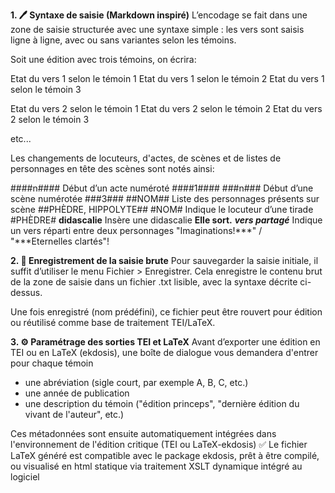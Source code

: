 **1. 🖊️ Syntaxe de saisie (Markdown inspiré)**
L’encodage se fait dans une zone de saisie structurée avec une syntaxe simple : les vers sont saisis ligne à ligne, avec ou sans variantes selon les témoins.

Soit une édition avec trois témoins, on écrira:

Etat du vers 1 selon le témoin 1
Etat du vers 1 selon le témoin 2
Etat du vers 1 selon le témoin 3

Etat du vers 2 selon le témoin 1
Etat du vers 2 selon le témoin 2
Etat du vers 2 selon le témoin 3

etc...

Les changements de locuteurs, d'actes, de scènes et de listes de personnages en tête des scènes sont notés ainsi:

####n####	Début d’un acte numéroté	####1####
###n###	Début d’une scène numérotée	###3###
##NOM##	Liste des personnages présents sur scène	##PHÈDRE, HIPPOLYTE##
#NOM#	Indique le locuteur d’une tirade	#PHÈDRE#
**didascalie**	Insère une didascalie	**Elle sort.**
***vers partagé***	Indique un vers réparti entre deux personnages	"Imaginations!***" / "***Eternelles clartés"!


**2. 💾 Enregistrement de la saisie brute**
Pour sauvegarder la saisie initiale, il suffit d’utiliser le menu Fichier > Enregistrer.
Cela enregistre le contenu brut de la zone de saisie dans un fichier .txt lisible, avec la syntaxe décrite ci-dessus.

Une fois enregistré (nom prédéfini), ce fichier peut être rouvert pour édition ou réutilisé comme base de traitement TEI/LaTeX.

**3. ⚙️ Paramétrage des sorties TEI et LaTeX**
Avant d’exporter une édition en TEI ou en LaTeX (ekdosis), une boîte de dialogue vous demandera d'entrer pour chaque témoin
- une abréviation (sigle court, par exemple A, B, C, etc.)
- une année de publication
- une description du témoin ("édition princeps", "dernière édition du vivant de l'auteur", etc.)

Ces métadonnées sont ensuite automatiquement intégrées dans l'environnement de l'édition critique (TEI ou LaTeX-ekdosis)
✅ Le fichier LaTeX généré est compatible avec le package ekdosis, prêt à être compilé, ou visualisé en html statique via traitement XSLT dynamique intégré au logiciel
